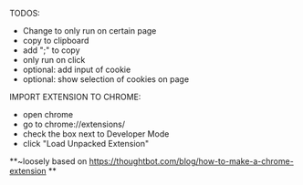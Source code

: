 TODOS:
* Change to only run on certain page 
* copy to clipboard
* add ";" to copy
* only run on click
* optional: add input of cookie
* optional: show selection of cookies on page

IMPORT EXTENSION TO CHROME:
* open chrome
* go to chrome://extensions/
* check the box next to Developer Mode
* click "Load Unpacked Extension"

**~loosely based on https://thoughtbot.com/blog/how-to-make-a-chrome-extension **